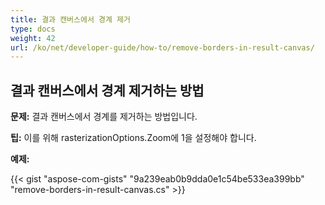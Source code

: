 ```yaml
---
title: 결과 캔버스에서 경계 제거
type: docs
weight: 42
url: /ko/net/developer-guide/how-to/remove-borders-in-result-canvas/
---
```


## **결과 캔버스에서 경계 제거하는 방법**

**문제:** 결과 캔버스에서 경계를 제거하는 방법입니다.

**팁:** 이를 위해 rasterizationOptions.Zoom에 1을 설정해야 합니다.

**예제:**

{{< gist "aspose-com-gists" "9a239eab0b9dda0e1c54be533ea399bb" "remove-borders-in-result-canvas.cs" >}}
